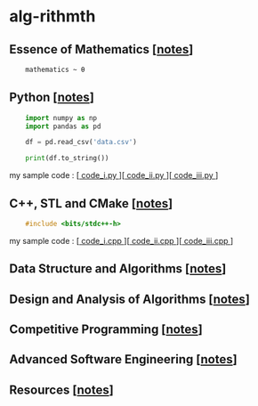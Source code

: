 # alg-rithmth



## Essence of Mathematics [[notes]()]

```latex
    mathematics ~ θ

```

## Python [[notes]()] 
```python
    import numpy as np
    import pandas as pd

    df = pd.read_csv('data.csv')

    print(df.to_string()) 


```
my sample code : [[ code_i.py ]()][[ code_ii.py ]()][[ code_iii.py ]()]
## C++, STL and CMake [[notes]()] 
```cpp
    #include <bits/stdc++-h>

```

my sample code : [[ code_i.cpp ]()][[ code_ii.cpp ]()][[ code_iii.cpp ]()]

## Data Structure and Algorithms [[notes]()] 

## Design and Analysis of Algorithms [[notes]()] 

## Competitive Programming [[notes]()] 

## Advanced Software Engineering [[notes]()] 

## Resources [[notes]()] 